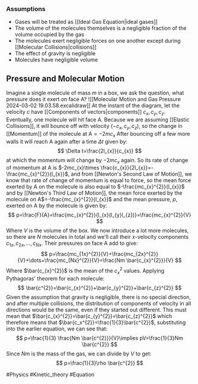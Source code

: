 ### Assumptions
- Gases will be treated as [[Ideal Gas Equation|ideal gases]]
- The volume of the molecules themselves is a negligible fraction of the volume occupied by the gas
- The molecules exert negligible forces on one another except during [[Molecular Collisions|collisions]]
- The effect of gravity is negligible
- Molecules have negligible volume
## Pressure and Molecular Motion
Imagine a single molecule of mass $m$ in a box, we ask the question, what pressure does it exert on face A?
![[Molecular Motion and Gas Pressure 2024-03-02 19.03.58.excalidraw]]
At the instant of the diagram, let the velocity $c$ have [[Components of vectors|components]]  $c_{x}, c_{y}, c_z$. Eventually, one molecule will hit face A. Because we are assuming [[Elastic Collisions]], it will bounce off with velocity $(-c_{x}, c_{y}, c_{z})$, so the change in [[Momentum]] of the molecule at A$=-2mc_{x}$
After bouncing off a few more walls it will reach A again after a time $\Delta t$ given by:
$$
\Delta t=\frac{2l_{x}}{c_{x}}
$$
at which the momentum will change by $-2mc_{x}$ again. So its rate of change of momentum at A is $-2mc_{x}\times \frac{c_{x}}{2l_{x}}=-\frac{mc_{x}^{2}}{l_{x}}$, and from [[Newton's Second Law of Motion]], we know that rate of change of momentum is equal to force, so the mean force exerted by A on the molecule is also equal to $-\frac{mc_{x}^{2}}{l_{x}}$ and by [[Newton's Third Law of Motion]], the mean force exerted by the molecule on A$=-\frac{mc_{x}^{2}}{l_{x}}$ and the mean pressure, $p$, exerted on A by the molecule is given by:
$$
p=\frac{F}{A}=\frac{mc_{x}^{2}}{l_{x}(l_{y}l_{z})}=\frac{mc_{x}^{2}}{V}
$$
Where $V$ is the volume of the box.
We now introduce a lot more molecules, so there are $N$ molecules in total and we'll call their $x$-velocity components $c_{1x}, c_{2x}, \dots, c_{Nx}$. Their pressures on face A add to give:
$$
p=\frac{mc_{1x}^{2}}{V}+\frac{mc_{2x}^{2}}{V}+\dots+\frac{mc_{Nx}^{2}}{V}=\frac{Nm \bar{c_{x}^{2}}}{V}
$$
Where $\bar{c_{x}^{2}}$ is the mean of the $c_{x}^{2}$ values. Applying Pythagoras' theorem for each molecule:
$$
\bar{c^{2}}=\bar{c_{x}^{2}}+\bar{c_{y}^{2}}+\bar{c_{z}^{2}}
$$
Given the assumption that gravity is negligible, there is no special direction, and after multiple collisions, the distribution of components of velocity in all directions would be the same, even if they started out different. This must mean that $\bar{c_{x}^{2}}=\bar{c_{y}^{2}}=\bar{c_{z}^{2}}$ which therefore means that $\bar{c_x^{2}}=\frac{1}{3}\bar{c^{2}}$, substituting into the earlier equation, we can see that:
$$
p=\frac{1}{3} \frac{Nm \bar{c^{2}}}{V}\implies pV=\frac{1}{3}Nm \bar{c^{2}}
$$
Since $Nm$ is the mass of the gas, we can divide by $V$ to get:
$$
p=\frac{1}{3}\rho \bar{c^{2}}
$$

#Physics #Kinetic_theory #Equation